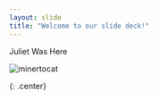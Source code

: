 ```yaml
---
layout: slide
title: "Welcome to our slide deck!"
---
```


Juliet Was Here

![minertocat](https://octodex.github.com/images/minertocat.png)

{: .center}
